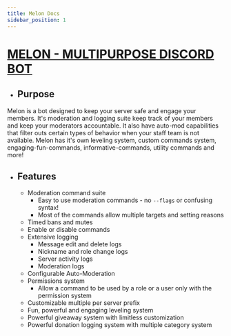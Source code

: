 ```yaml
---
title: Melon Docs
sidebar_position: 1
---
```


# <u> MELON - MULTIPURPOSE DISCORD BOT </u>

* ## <b> Purpose </b>
Melon is a bot designed to keep your server safe and engage your members. It's moderation and logging suite keep track of your members and keep your moderators accountable. It also have auto-mod capabilities that filter outs certain types of behavior when your staff team is not available. Melon has it's own leveling system, custom commands system, engaging-fun-commands, informative-commands, utility commands and more!

* ## <b> Features </b>
  * Moderation command suite
     * Easy to use moderation commands - no `--flags` or confusing syntax!
     * Most of the commands allow multiple targets and setting reasons
  * Timed bans and mutes
  * Enable or disable commands
  * Extensive logging
     * Message edit and delete logs
     * Nickname and role change logs
     * Server activity logs
     * Moderation logs
  * Configurable Auto-Moderation
  * Permissions system
     * Allow a command to be used by a role or a user only with the permission system
  * Customizable multiple per server prefix
  * Fun, powerful and engaging leveling system
  * Powerful giveaway system with limitless customization
  * Powerful donation logging system with multiple category system
